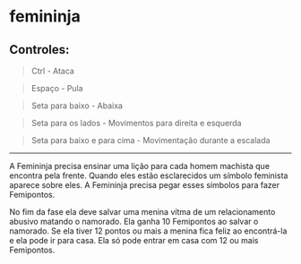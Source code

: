 # femininja

## Controles:

> Ctrl - Ataca

> Espaço - Pula

> Seta para baixo - Abaixa

> Seta para os lados - Movimentos para direita e esquerda

> Seta para baixo e para cima - Movimentação durante a escalada

____________________________________

A Femininja precisa ensinar uma lição para cada homem machista que encontra pela frente. Quando eles estão esclarecidos um símbolo feminista aparece sobre eles. A Femininja precisa pegar esses símbolos para fazer Femipontos. 

No fim da fase ela deve salvar uma menina vítma de um relacionamento abusivo matando o namorado. Ela ganha 10 Femipontos ao salvar o namorado. Se ela tiver 12 pontos ou mais a menina fica feliz ao encontrá-la e ela pode ir para casa. Ela só pode entrar em casa com 12 ou mais Femipontos.